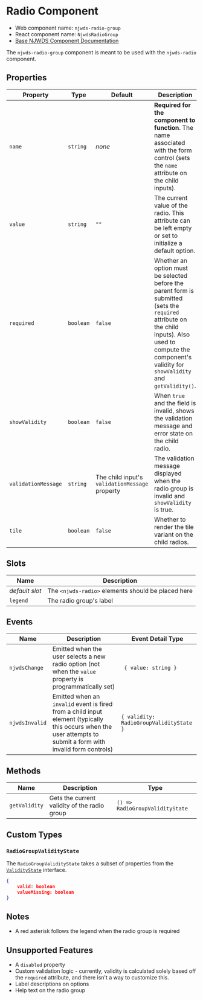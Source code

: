 # Radio Component

- Web component name: `njwds-radio-group`
- React component name: `NjwdsRadioGroup`
- [Base NJWDS Component Documentation](https://newjersey.github.io/njwds/components/detail/radio-buttons.html)

The `njwds-radio-group` component is meant to be used with the `njwds-radio` component.

## Properties

| Property            | Type      | Default                                        | Description                                                                                                                                                                                                       |
| ------------------- | --------- | ---------------------------------------------- | ----------------------------------------------------------------------------------------------------------------------------------------------------------------------------------------------------------------- |
| `name`              | `string`  | _none_                                         | **Required for the component to function**. The name associated with the form control (sets the `name` attribute on the child inputs).                                                                            |
| `value`             | `string`  | `""`                                           | The current value of the radio. This attribute can be left empty or set to initialize a default option.                                                                                                           |
| `required`          | `boolean` | `false`                                        | Whether an option must be selected before the parent form is submitted (sets the `required` attribute on the child inputs). Also used to compute the component's validity for `showValidity` and `getValidity()`. |
| `showValidity`      | `boolean` | `false`                                        | When `true` and the field is invalid, shows the validation message and error state on the child radio.                                                                                                            |
| `validationMessage` | `string`  | The child input's `validationMessage` property | The validation message displayed when the radio group is invalid and `showValidity` is true.                                                                                                                      |
| `tile`              | `boolean` | `false`                                        | Whether to render the tile variant on the child radios.                                                                                                                                                           |

## Slots

| Name           | Description                                        |
| -------------- | -------------------------------------------------- |
| _default slot_ | The `<njwds-radio>` elements should be placed here |
| `legend`       | The radio group's label                            |

## Events

| Name           | Description                                                                                                                                                    | Event Detail Type                       |
| -------------- | -------------------------------------------------------------------------------------------------------------------------------------------------------------- | --------------------------------------- |
| `njwdsChange`  | Emitted when the user selects a new radio option (not when the `value` property is programmatically set)                                                       | ` { value: string }`                    |
| `njwdsInvalid` | Emitted when an `invalid` event is fired from a child input element (typically this occurs when the user attempts to submit a form with invalid form controls) | `{ validity: RadioGroupValidityState }` |

## Methods

| Name          | Description                                  | Type                            |
| ------------- | -------------------------------------------- | ------------------------------- |
| `getValidity` | Gets the current validity of the radio group | `() => RadioGroupValidityState` |

## Custom Types

### `RadioGroupValidityState`

The `RadioGroupValidityState` takes a subset of properties from the [`ValidityState`](https://developer.mozilla.org/en-US/docs/Web/API/ValidityState) interface.

```json
{
    valid: boolean
    valueMissing: boolean
}
```

## Notes

- A red asterisk follows the legend when the radio group is required

## Unsupported Features

- A `disabled` property
- Custom validation logic - currently, validity is calculated solely based off the `required` attribute, and there isn't a way to customize this.
- Label descriptions on options
- Help text on the radio group
